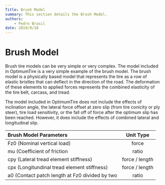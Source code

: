 ```yaml
---
Title: Brush Model
summary: This section details the Brush Model.
authors:
    - Pedro Brasil   
date: 2019/9/10
---
```


# Brush Model

Brush tire models can be very simple or very complex. The model included in OptimumTire is a very simple example of the brush model. The brush model is a physically based model that represents the tire as a row of elastic bristles that can deflect in the direction of the road. The deformation of these elements to applied forces represents the combined elasticity of the tire belt, carcass, and tread.

The model included in OptimumTire does not include the effects of inclination angle, the lateral force offset at zero slip (from tire conicity or ply steer), tire load sensitivity, or the fall off of force after the optimum slip has been reached. However, it does include the effects of combined lateral and longitudinal slip. 

|Brush Model Parameters|Unit Type|
|:---|:---:|
|Fz0 (Nominal vertical load)|force|
|mu (Coefficient of friction|ratio|
|cpy (Lateral tread element stiffness)|force / length|
|cpx (Longitundinal tread element stiffness)|force / length|
|a0 (Contact patch length at Fz0 divided by two|ratio|
